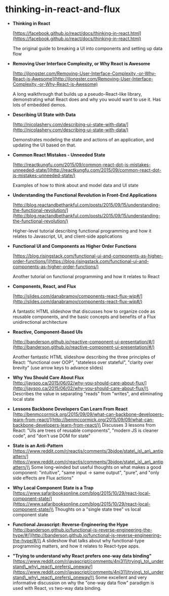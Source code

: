 # thinking-in-react-and-flux

*   **Thinking in React** &#x20;

    [https://facebook.github.io/react/docs/thinking-in-react.html](https://facebook.github.io/react/docs/thinking-in-react.html) &#x20;

    The original guide to breaking a UI into components and setting up data flow
*   **Removing User Interface Complexity, or Why React is Awesome** &#x20;

    [http://jlongster.com/Removing-User-Interface-Complexity,-or-Why-React-is-Awesome](http://jlongster.com/Removing-User-Interface-Complexity,-or-Why-React-is-Awesome) &#x20;

    A long walkthrough that builds up a pseudo-React-like library, demonstrating what React does and why you would want to use it. Has lots of embedded demos.
*   **Describing UI State with Data** &#x20;

    [http://nicolashery.com/describing-ui-state-with-data/](http://nicolashery.com/describing-ui-state-with-data/) &#x20;

    Demonstrates modeling the state and actions of an application, and updating the UI based on that.
*   **Common React Mistakes - Unneeded State** &#x20;

    [http://reactkungfu.com/2015/09/common-react-dot-js-mistakes-unneeded-state/](http://reactkungfu.com/2015/09/common-react-dot-js-mistakes-unneeded-state/) &#x20;

    Examples of how to think about and model data and UI state
*   **Understanding the Functional Revolution in Front-End Applications** &#x20;

    [http://blog.reactandbethankful.com/posts/2015/09/15/understanding-the-functional-revolution/](http://blog.reactandbethankful.com/posts/2015/09/15/understanding-the-functional-revolution/) &#x20;

    Higher-level tutorial describing functional programming and how it relates to Javascript, UI, and client-side applications
*   **Functional UI and Components as Higher Order Functions** &#x20;

    [https://blog.risingstack.com/functional-ui-and-components-as-higher-order-functions/](https://blog.risingstack.com/functional-ui-and-components-as-higher-order-functions/) &#x20;

    Another tutorial on functional programming and how it relates to React
*   **Components, React, and Flux** &#x20;

    [http://slides.com/danabramov/components-react-flux-wip#/](http://slides.com/danabramov/components-react-flux-wip#/) &#x20;

    A fantastic HTML slideshow that discusses how to organize code as reusable components, and the basic concepts and benefits of a Flux unidirectional architecture
*   **Reactive, Component-Based UIs** &#x20;

    [http://banderson.github.io/reactive-component-ui-presentation/#/](http://banderson.github.io/reactive-component-ui-presentation/#/) &#x20;

    Another fantastic HTML slideshow describing the three principles of React: "functional over OOP", "stateless over stateful", "clarity over brevity" (use arrow keys to advance slides)
* **Why You Should Care About Flux**\
  [http://jaysoo.ca/2015/06/02/why-you-should-care-about-flux/](http://jaysoo.ca/2015/06/02/why-you-should-care-about-flux/)\
  Describes the value in separating "reads" from "writes", and eliminating local state
* **Lessons Backbone Developers Can Learn From React**\
  [http://benmccormick.org/2015/09/09/what-can-backbone-developers-learn-from-react/](http://benmccormick.org/2015/09/09/what-can-backbone-developers-learn-from-react/)\
  Discusses 3 lessons from React: "UIs are trees of reusable components", "modern JS is cleaner code", and "don't use DOM for state"
* **State is an Anti-Pattern**\
  [https://www.reddit.com/r/reactjs/comments/3bjdoe/state\_is\_an\_antipattern/](https://www.reddit.com/r/reactjs/comments/3bjdoe/state\_is\_an\_antipattern/)\
  Some long-winded but useful thoughts on what makes a good component: "intuitive", "same input -> same output", "pure", and "only side effects are Flux actions"
* **Why Local Component State is a Trap**\
  [https://www.safaribooksonline.com/blog/2015/10/29/react-local-component-state/](https://www.safaribooksonline.com/blog/2015/10/29/react-local-component-state/)\
  Thoughts on a "single state tree" vs local component state
* **Functional Javascript: Reverse-Engineering the Hype**\
  [http://banderson.github.io/functional-js-reverse-engineering-the-hype/#/](http://banderson.github.io/functional-js-reverse-engineering-the-hype/#/)\
  A slideshow that talks about why functional-type programming matters, and how it relates to React-type apps.
* **"Trying to understand why React prefers one-way data binding"**\
  [https://www.reddit.com/r/javascript/comments/4ni311/trying\_to\_understand\_why\_react\_prefers\_oneway/](https://www.reddit.com/r/javascript/comments/4ni311/trying\_to\_understand\_why\_react\_prefers\_oneway/)\
  Some excellent and very informative discussion on why the "one-way data flow" paradigm is used with React, vs two-way data binding.
